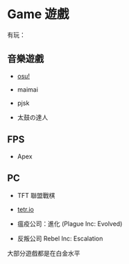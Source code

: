 # Game 遊戲

有玩：

## 音樂遊戲

- [osu!](https://osu.ppy.sh/users/23833533)

- maimai

- pjsk

- 太鼓の達人

## FPS 

- Apex

## PC

- TFT 聯盟戰棋

- [tetr.io](https://ch.tetr.io/u/cwksc)

- 瘟疫公司：進化 (Plague Inc: Evolved)

- 反叛公司 Rebel Inc: Escalation

大部分遊戲都是在白金水平




